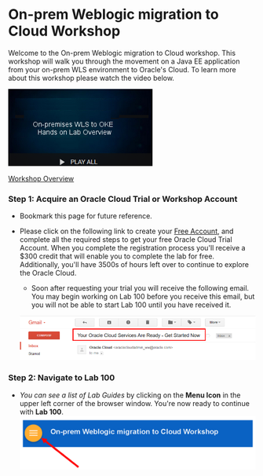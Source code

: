 # On-prem Weblogic migration to Cloud Workshop

Welcome to the On-prem Weblogic migration to Cloud workshop. This workshop will walk you through the movement on a Java EE application from your on-prem WLS environment to Oracle's Cloud.
To learn more about this workshop please watch the video below.

![](images/oraclecode/youtube.png)

<a href="https://youtu.be/" target="_video">Workshop Overview</a>

### **Step 1**: Acquire an Oracle Cloud Trial or Workshop Account

- Bookmark this page for future reference.

- Please click on the following link to create your <a href="https://myservices.us.oraclecloud.com/mycloud/signup?language=en&sourceType=:ex:tb:::RC_NAMK180921P00075:WLSOnPremCloud&SC=:ex:tb:::RC_NAMK180921P00075:WLSOnPremCloud&pcode=NAMK180921P00075" target="_trial">Free Account</a>, and complete all the required steps to get your free Oracle Cloud Trial Account. When you complete the registration process you'll receive a $300 credit that will enable you to complete the lab for free.  Additionally, you'll have 3500s of hours left over to continue to explore the Oracle Cloud.

  - Soon after requesting your trial you will receive the following email. You may begin working on Lab 100 before you receive this email, but you will not be able to start Lab 100 until you have received it.

  ![](images/code_9.png)



### **Step 2**: Navigate to Lab 100

- _You can see a list of Lab Guides_ by clicking on the **Menu Icon** in the upper left corner of the browser window. You're now ready to continue with **Lab 100**.
![](images/WorkshopMenu.png)

